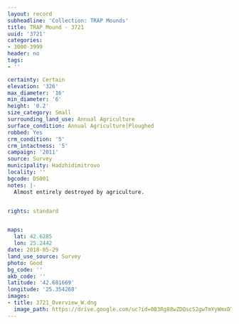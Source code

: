 ```yaml
---
layout: record
subheadline: 'Collection: TRAP Mounds'
title: TRAP Mound - 3721
uuid: '3721'
categories:
- 3000-3999
header: no
tags:
- ''

certainty: Certain
elevation: '326'
max_diameter: '16'
min_diameter: '6'
height: '0.2'
size_category: Small
surrounding_land_use: Annual Agriculture
surface_condition: Annual Agriculture|Ploughed
robbed: Yes
crm_condition: '5'
crm_intactness: '5'
campaign: '2011'
source: Survey
municipality: Hadzhidimitrovo
locality: ''
bgcode: DS001
notes: |-
  Almost entirely destroyed by agriculture.


rights: standard


maps:
  lat: 42.6285
  lon: 25.2442
date: 2018-05-29
land_use_source: Survey
photo: Good
bg_code: ''
akb_code: ''
latitude: '42.681669'
longitude: '25.354268'
images:
- title: 3721_Overview_W.dng
  image_path: https://drive.google.com/uc?id=0B3Rg88wZDQscS2gwTmYyWmxDT1E
---
```

